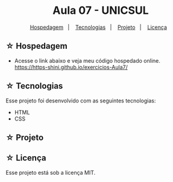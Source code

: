 # <h1 align="center">Aula 07 - UNICSUL</h1>

<p align="center">
  <a href="#-hospedagem">Hospedagem</a>&nbsp;&nbsp;&nbsp;|&nbsp;&nbsp;&nbsp;
  <a href="#-tecnologias">Tecnologias</a>&nbsp;&nbsp;&nbsp;|&nbsp;&nbsp;&nbsp;
  <a href="#-projeto">Projeto</a>&nbsp;&nbsp;&nbsp;|&nbsp;&nbsp;&nbsp;
  <a href="#-licença">Licença</a>&nbsp;&nbsp;&nbsp;
</p>

## ☆ Hospedagem

- Acesse o link abaixo e veja meu código hospedado online.<br>
https://https-shini.github.io/exercicios-Aula7/

## ☆ Tecnologias

Esse projeto foi desenvolvido com as seguintes tecnologias:
- HTML
- CSS

## ☆ Projeto


## ☆ Licença

Esse projeto está sob a licença MIT.
